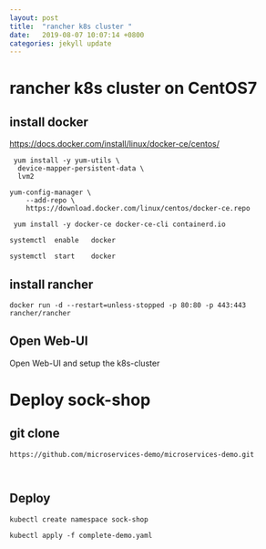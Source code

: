 ```yaml
---
layout: post
title:  "rancher k8s cluster "
date:   2019-08-07 10:07:14 +0800
categories: jekyll update
---
```

#  rancher k8s cluster on CentOS7



## install docker   

https://docs.docker.com/install/linux/docker-ce/centos/    


```
 yum install -y yum-utils \
  device-mapper-persistent-data \
  lvm2
```

```
yum-config-manager \
    --add-repo \
    https://download.docker.com/linux/centos/docker-ce.repo
```

```
 yum install -y docker-ce docker-ce-cli containerd.io
```


```
systemctl  enable   docker  

systemctl  start    docker  
```


## install rancher


```
docker run -d --restart=unless-stopped -p 80:80 -p 443:443 rancher/rancher
```

##  Open Web-UI


Open Web-UI and setup the k8s-cluster





#  Deploy sock-shop 


##  git clone


```
https://github.com/microservices-demo/microservices-demo.git  



```
##  Deploy


```
kubectl create namespace sock-shop

kubectl apply -f complete-demo.yaml
```


